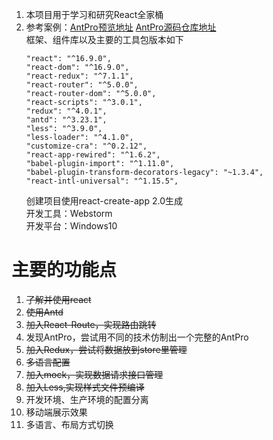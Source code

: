 1. 本项目用于学习和研究React全家桶
2. 参考案例：[AntPro预览地址](https://preview.pro.ant.design)    [AntPro源码仓库地址](https://github.com/ant-design/ant-design-pro)  
   框架、组件库以及主要的工具包版本如下
   ```
   "react": "^16.9.0",
   "react-dom": "^16.9.0",
   "react-redux": "^7.1.1",
   "react-router": "^5.0.0",
   "react-router-dom": "^5.0.0",
   "react-scripts": "^3.0.1",
   "redux": "^4.0.1",
   "antd": "^3.23.1",
   "less": "^3.9.0",
   "less-loader": "^4.1.0",
   "customize-cra": "^0.2.12",
   "react-app-rewired": "^1.6.2",
   "babel-plugin-import": "^1.11.0",
   "babel-plugin-transform-decorators-legacy": "~1.3.4",
   "react-intl-universal": "^1.15.5",
   ```
   创建项目使用react-create-app 2.0生成  
   开发工具：Webstorm  
   开发平台：Windows10
   
# 主要的功能点
1. ~~了解并使用react~~
2. ~~使用Antd~~
3. ~~加入React-Route，实现路由跳转~~
4. 发现AntPro，尝试用不同的技术仿制出一个完整的AntPro
5. ~~加入Redux，尝试将数据放到store里管理~~
6. ~~多语言配置~~
7. ~~加入mock，实现数据请求接口管理~~
8. ~~加入Less,实现样式文件预编译~~
9. 开发环境、生产环境的配置分离
10. 移动端展示效果
11. 多语言、布局方式切换